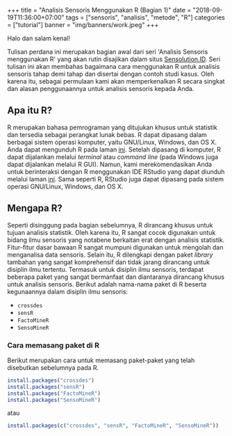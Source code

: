 +++
title = "Analisis Sensoris Menggunakan R (Bagian 1)"
date = "2018-09-19T11:36:00+07:00"
tags = ["sensoris", "analisis", "metode", "R"]
categories = ["tutorial"]
banner = "img/banners/work.jpeg"
+++

Halo dan salam kenal!

Tulisan perdana ini merupakan bagian awal dari seri 'Analisis Sensoris menggunakan R' yang akan rutin disajikan dalam situs [Sensolution.ID](https://sensolution.id). Seri tulisan ini akan membahas bagaimana cara menggunakan R untuk analisis sensoris tahap demi tahap dan disertai dengan contoh studi kasus. Oleh karena itu, sebagai permulaan kami akan memperkenalkan R secara singkat dan alasan penggunaannya untuk analisis sensoris kepada Anda.

## Apa itu R?
R merupakan bahasa pemrograman yang ditujukan khusus untuk statistik dan tersedia sebagai perangkat lunak bebas. R dapat dipasang dalam berbagai sistem operasi komputer, yaitu GNU/Linux, Windows, dan OS X. Anda dapat mengunduh R pada laman [ini](https://cran.r-project.org). Setelah dipasang di komputer, R dapat dijalankan melalui *terminal* atau *command line* (pada Windows juga dapat dijalankan melalui R GUI). Namun, kami merekomendasikan Anda untuk berinteraksi dengan R menggunakan IDE RStudio yang dapat diunduh melalui laman [ini](https://rstudio.com). Sama seperti R, RStudio juga dapat dipasang pada sistem operasi GNU/Linux, Windows, dan OS X.

## Mengapa R?
Seperti disinggung pada bagian sebelumnya, R dirancang khusus untuk tujuan analisis statistik. Oleh karena itu, R sangat cocok digunakan untuk bidang ilmu sensoris yang notabene berkaitan erat dengan analisis statistik. Fitur-fitur dasar bawaan R sangat mumpuni digunakan untuk mengolah dan menganalisa data sensoris. Selain itu, R dilengkapi dengan paket *library* tambahan yang sangat komprehensif dan tidak jarang dirancang untuk disiplin ilmu tertentu. Termasuk untuk disiplin ilmu sensoris, terdapat beberapa paket yang sangat bermanfaat dan diantaranya dirancang khusus untuk analisis sensoris. Berikut adalah nama-nama paket di R beserta kegunaannya dalam disiplin ilmu sensoris:

* `crossdes`
* `sensR`
* `FactoMineR`
* `SensoMineR`


### Cara memasang paket di R

Berikut merupakan cara untuk memasang paket-paket yang telah disebutkan sebelumnya pada R.
```r
install.packages("crossdes")
install.packages("sensR")
install.packages("FactoMineR")
install.packages("SensoMineR")
```

atau

```r
install.packages(c("crossdes", "sensR", "FactoMineR", "SensoMineR"))
```
